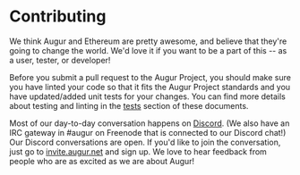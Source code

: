 Contributing
============

We think Augur and Ethereum are pretty awesome, and believe that they're going to change the world.  We'd love it if you want to be a part of this -- as a user, tester, or developer!

Before you submit a pull request to the Augur Project, you should make sure you have linted your code so that it fits the Augur Project standards and you have updated/added unit tests for your changes. You can find more details about testing and linting in the [tests](#tests) section of these documents.

Most of our day-to-day conversation happens on [Discord](https://discordapp.com/). (We also have an IRC gateway in #augur on Freenode that is connected to our Discord chat!) Our Discord conversations are open. If you'd like to join the conversation, just go to [invite.augur.net](https://invite.augur.net) and sign up. We love to hear feedback from people who are as excited as we are about Augur!
